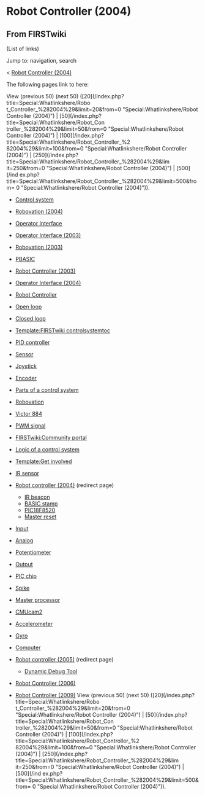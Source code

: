 # Robot Controller (2004)

## From FIRSTwiki

(List of links)

Jump to: navigation, search

< [Robot Controller (2004)](/index.php?title=Robot_Controller_%282004%29&redirect=no "Robot
Controller \(2004\)")

The following pages link to here:

View (previous 50) (next 50) ([20](/index.php?title=Special:Whatlinkshere/Robo
t_Controller_%282004%29&limit=20&from=0 "Special:Whatlinkshere/Robot
Controller \(2004\)") | [50](/index.php?title=Special:Whatlinkshere/Robot_Con
troller_%282004%29&limit=50&from=0 "Special:Whatlinkshere/Robot Controller
\(2004\)") | [100](/index.php?title=Special:Whatlinkshere/Robot_Controller_%2
82004%29&limit=100&from=0 "Special:Whatlinkshere/Robot Controller \(2004\)") | [250](/index.php?title=Special:Whatlinkshere/Robot_Controller_%282004%29&lim
it=250&from=0 "Special:Whatlinkshere/Robot Controller \(2004\)") | [500](/ind
ex.php?title=Special:Whatlinkshere/Robot_Controller_%282004%29&limit=500&from=
0 "Special:Whatlinkshere/Robot Controller \(2004\)")).

- [Control system](Control_system "Control system")
- [Robovation (2004)](Robovation_%282004%29 "Robovation \(2004\)")
- [Operator Interface](operator-interface)
- [Operator Interface (2003)](Operator_Interface_%282003%29 "Operator Interface \(2003\)")
- [Robovation (2003)](Robovation_%282003%29 "Robovation \(2003\)")
- [PBASIC](PBASIC "PBASIC")
- [Robot Controller (2003)](Robot_Controller_%282003%29 "Robot Controller \(2003\)")
- [Operator Interface (2004)](Operator_Interface_%282004%29 "Operator Interface \(2004\)")
- [Robot Controller](robot-controller)
- [Open loop](Open_loop "Open loop")
- [Closed loop](Closed_loop "Closed loop")
- [Template:FIRSTwiki controlsystemtoc](Template:FIRSTwiki_controlsystemtoc "Template:FIRSTwiki controlsystemtoc")
- [PID controller](PID_controller "PID controller")
- [Sensor](sensor)
- [Joystick](joystick)
- [Encoder](Encoder "Encoder")
- [Parts of a control system](Parts_of_a_control_system "Parts of a control system")
- [Robovation](robovation)
- [Victor 884](victor-884)
- [PWM signal](PWM_signal "PWM signal")
- [FIRSTwiki:Community portal](FIRSTwiki:Community_portal "FIRSTwiki:Community portal")
- [Logic of a control system](Logic_of_a_control_system "Logic of a control system")
- [Template:Get involved](Template:Get_involved "Template:Get involved")
- [IR sensor](IR_sensor "IR sensor")
- [Robot controller (2004)](/index.php?title=Robot_controller_%282004%29&redirect=no "Robot controller \(2004\)") (redirect page) 

  - [IR beacon](IR_beacon "IR beacon")
  - [BASIC stamp](BASIC_stamp "BASIC stamp")
  - [PIC18F8520](PIC18F8520 "PIC18F8520")
  - [Master reset](Master_reset "Master reset")

- [Input](Input "Input")
- [Analog](analog)
- [Potentiometer](Potentiometer "Potentiometer")
- [Output](Output "Output")
- [PIC chip](PIC_chip "PIC chip")
- [Spike](spike-relay)
- [Master processor](Master_processor "Master processor")
- [CMUcam2](CMUcam2 "CMUcam2")
- [Accelerometer](Accelerometer "Accelerometer")
- [Gyro](gyro)
- [Computer](Computer "Computer")
- [Robot controller (2005)](/index.php?title=Robot_controller_%282005%29&redirect=no "Robot controller \(2005\)") (redirect page) 

  - [Dynamic Debug Tool](Dynamic_Debug_Tool "Dynamic Debug Tool")

- [Robot Controller (2006)](Robot_Controller_%282006%29 "Robot Controller \(2006\)")
- [Robot Controller (2009)](Robot_Controller_%282009%29 "Robot Controller \(2009\)") View (previous 50) (next 50) ([20](/index.php?title=Special:Whatlinkshere/Robo
  t_Controller_%282004%29&limit=20&from=0 "Special:Whatlinkshere/Robot
  Controller \(2004\)") | [50](/index.php?title=Special:Whatlinkshere/Robot_Con
  troller_%282004%29&limit=50&from=0 "Special:Whatlinkshere/Robot Controller
  \(2004\)") | [100](/index.php?title=Special:Whatlinkshere/Robot_Controller_%2
  82004%29&limit=100&from=0 "Special:Whatlinkshere/Robot Controller \(2004\)") | [250](/index.php?title=Special:Whatlinkshere/Robot_Controller_%282004%29&lim
  it=250&from=0 "Special:Whatlinkshere/Robot Controller \(2004\)") | [500](/ind
  ex.php?title=Special:Whatlinkshere/Robot_Controller_%282004%29&limit=500&from=
  0 "Special:Whatlinkshere/Robot Controller \(2004\)")).
